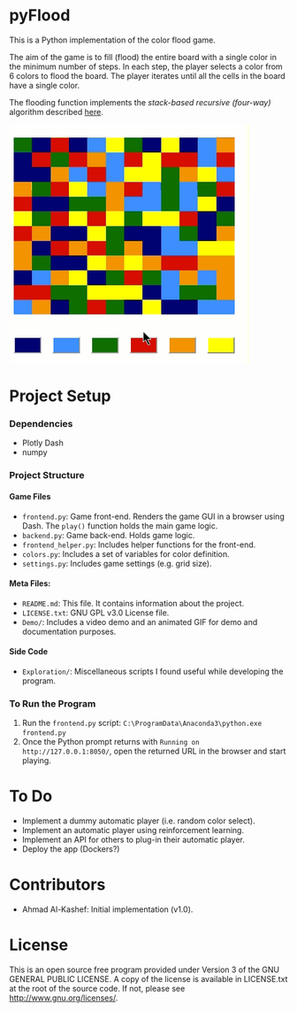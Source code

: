 # pyFlood

This is a Python implementation of the color flood game. 

The aim of the game is to fill (flood) the entire board with a single color in the 
minimum number of steps. In each step, the player selects a color from 6 colors to 
flood the board. The player iterates until all the cells in the board 
have a single color. 

The flooding function implements the *stack-based recursive (four-way)* algorithm  described 
[here](http://en.wikipedia.org/wiki/Flood_fill).

![](./Demo/demo.gif)

# Project Setup

### Dependencies 
- Plotly Dash
- numpy

### Project Structure

#### Game Files

- `frontend.py`: Game front-end. Renders the game GUI in a browser using Dash. 
The `play()` function holds the main game logic.
- `backend.py`: Game back-end. Holds game logic.
- `frontend_helper.py`: Includes helper functions for the front-end.
- `colors.py`: Includes a set of variables for color definition.
- `settings.py`: Includes game settings (e.g. grid size).

#### Meta Files:
- `README.md`: This file. It contains information about the project.
- `LICENSE.txt`: GNU GPL v3.0 License file.
- `Demo/`: Includes a video demo and an animated GIF for demo and documentation purposes.

#### Side Code
- `Exploration/`: Miscellaneous scripts I found useful while developing the program.

### To Run the Program

1. Run the `frontend.py` script: `C:\ProgramData\Anaconda3\python.exe frontend.py`
2. Once the Python prompt returns with `Running on http://127.0.0.1:8050/`, open the returned URL in the browser and start playing.

# To Do

- Implement a dummy automatic player (i.e. random color select).
- Implement an automatic player using reinforcement learning.
- Implement an API for others to plug-in their automatic player.
- Deploy the app (Dockers?) 

# Contributors

- Ahmad Al-Kashef: Initial implementation (v1.0).

# License

This is an open source free program provided under Version 3 of the GNU GENERAL PUBLIC LICENSE. 
A copy of the license is available in LICENSE.txt at the root of the source code. 
If not, please see <http://www.gnu.org/licenses/>.
